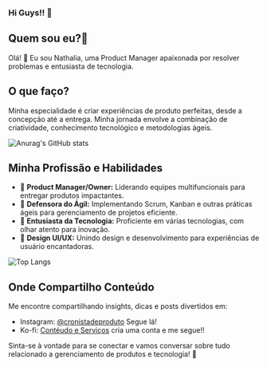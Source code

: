 ### Hi Guys!! 👋

## Quem sou eu?🚀
Olá! 👋 Eu sou Nathalia, uma Product Manager apaixonada por resolver problemas e entusiasta de tecnologia.

## O que faço?
Minha especialidade é criar experiências de produto perfeitas, desde a concepção até a entrega. Minha jornada envolve a combinação de criatividade, conhecimento tecnológico e metodologias ágeis.

![Anurag's GitHub stats](https://github-readme-stats.vercel.app/api?username=nathlobat&show_icons=true&theme=dark)

## Minha Profissão e Habilidades
- 🎯 **Product Manager/Owner:** Liderando equipes multifuncionais para entregar produtos impactantes.
- 🔄 **Defensora do Ágil:** Implementando Scrum, Kanban e outras práticas ágeis para gerenciamento de projetos eficiente.
- 🚀 **Entusiasta da Tecnologia:** Proficiente em várias tecnologias, com olhar atento para inovação.
- 🎨 **Design UI/UX:** Unindo design e desenvolvimento para experiências de usuário encantadoras.

![Top Langs](https://github-readme-stats.vercel.app/api/top-langs/?username=nathlobat&layout=compact&show_icons=true&theme=dark)

## Onde Compartilho Conteúdo
Me encontre compartilhando insights, dicas e posts divertidos em:
- Instagram: [@cronistadeproduto](https://www.instagram.com/cronistadeproduto/) Segue lá!
- Ko-fi: [Contéudo e Serviços](https://ko-fi.com/cronistadeproduto) cria uma conta e me segue!!

Sinta-se à vontade para se conectar e vamos conversar sobre tudo relacionado a gerenciamento de produtos e tecnologia! 🚀
